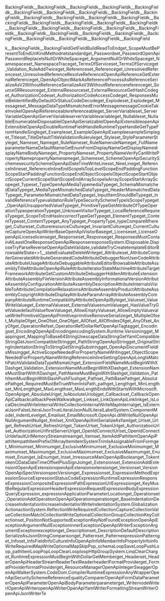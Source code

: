BackingField <Callbacks>k__BackingField <Links>k__BackingField <ClientCredentials>k__BackingField <Items>k__BackingField <UniqueItems>k__BackingField <PathItems>k__BackingField <MinItems>k__BackingField <MaxItems>k__BackingField <Tokens>k__BackingField <Extensions>k__BackingField <Operations>k__BackingField <Loops>k__BackingField <Headers>k__BackingField <Parameters>k__BackingField <Servers>k__BackingField <SecurityRequirements>k__BackingField <Components>k__BackingField <Flows>k__BackingField <CurrentKeys>k__BackingField <Format>k__BackingField <BearerFormat>k__BackingField <Contact>k__BackingField <Implicit>k__BackingField <Default>k__BackingField <Content>k__BackingField <ObjectCount>k__BackingField <Not>k__BackingField <Prefix>k__BackingField <IsInArray>k__BackingField <RequestBody>k__BackingField <ReadOnly>k__BackingField <WriteOnly>k__BackingField <Summary>k__BackingField <Security>k__BackingField GetField Build ReadToEnd get_ScopeMustBePresentToEnd UriKind Method netstandard get_Password set_Password OpenApiPassword Replace IsNullOrWhiteSpace get_ArgumentNullOrWhiteSpace get_Namespace set_Namespace Trace get_TermsOfService set_TermsOfService get_Validation_RuleAddTwice get_Reference set_Reference get_UnresolvedReference set_UnresolvedReference ResolveReference OpenApiReference GetExternalReference get_OpenApiObjectMarkAsReference ProcessAsReference SerializeAsV2WithoutReference SerializeAsV3WithoutReference reference get_Source SRResource get_ExternalResource set_ExternalResource GetHashCode get_AuthorizationCode set_AuthorizationCode AccessCode get_ResponsesMustBeIdentifiedByDefaultOrStatusCode Decode get_Explode set_Explode get_Message set_Message DataTypeMismatchedErrorMessage message Cookie Take Invoke IOpenApiReferenceable referenceable get_ServerVariable set_ServerVariable OpenApiServerVariable serverVariable variable get_Nullable set_Nullable IEnumerable IDisposable IOpenApiSerializable IOpenApiExtensible openApiExtensible OpenApiDouble RuntimeFieldHandle RuntimeTypeHandle GetTypeFromHandle Single get_Example set_Example OpenApiExample example Simple get_Title set_Title DefaultTitle ValidationRule rule get_Style set_Style ParameterStyle get_Name set_Name get_RuleName set_RuleName ruleName get_FullName parameterName DefaultName GetEnumFromDisplayName GetDisplayName displayName BodyName get_PropertyName set_PropertyName VerifyCanWritePropertyName propertyName name get_Scheme set_Scheme OpenApiSecurityScheme securityScheme OpenApiDateTime WriteLine set_NewLine get_ReferenceInline set_ReferenceInline EndScope IsTopLevelScope EndPaddingFunctionScope StartPaddingFunctionScope EndObjectScope IsObjectScope StartObjectScope CurrentScope StartScope EndArrayScope IsArrayScope StartArrayScope get_Type set_Type OpenApiMediaType mediaType get_SchemaMismatchedDataType get_MediaTypeMismatchedDataType get_HeaderMismatchedDataType get_ParameterMismatchedDataType get_InputItemShouldBeType get_InvalidReferenceType validationRuleType SecuritySchemeType IsScopeType get_OpenApiUnsupportedValueType get_PrimitiveType GetAttributeOfType OperationType operationType get_UnknownVisitorType get_LocalReferenceRequiresType get_ScopeToEndHasIncorrectType GetType get_ElementType get_ContentType set_ContentType get_AnyType get_PropertyType _type Compare Where get_Culture set_Culture resourceCulture get_InvariantCulture get_CurrentCulture Capture OpenApiWriterBase OpenApiVisitorBase get_License set_License OpenApiLicense license get_Response set_Response get_ResponsesMustContainAtLeastOneResponse OpenApiResponse response System.IDisposable.Dispose TryParse Reverse OpenApiDate Validate _validate TryCreate template EditorBrowsableState <>1__state Evaluate Delete Write get_Attribute set_Attribute CompilerGeneratedAttribute GeneratedCodeAttribute DebuggerNonUserCodeAttribute AttributeUsageAttribute DebuggableAttribute EditorBrowsableAttribute AssemblyTitleAttribute OpenApiRuleAttribute IteratorStateMachineAttribute TargetFrameworkAttribute GetCustomAttribute DebuggerHiddenAttribute ExtensionAttribute AssemblyFileVersionAttribute AssemblyInformationalVersionAttribute AssemblyConfigurationAttribute AssemblyDescriptionAttribute InternalsVisibleToAttribute CompilationRelaxationsAttribute AssemblyProductAttribute AssemblyCopyrightAttribute DisplayAttribute ParamArrayAttribute AssemblyCompanyAttribute RuntimeCompatibilityAttribute OpenApiByte get_Value set_Value WriteValue get_ExternalValue set_ExternalValue enumValue get_HasValue TryGetValue defaultValue flowValue get_AllowEmptyValue set_AllowEmptyValue value WritePrimitive IOpenApiPrimitive primitive Remove Serialize get_MultipleOf set_MultipleOf get_OneOf set_OneOf get_AllOf set_AllOf IndexOf get_AnyOf set_AnyOf get_OperationRef set_OperationRef DollarRef OpenApiTag tag get_Encoding set_Encoding OpenApiEncoding encoding System.Runtime.Versioning get_Mapping set_Mapping ToBase64String UnescapeDataString GetYamlCompatibleString GetJsonCompatibleString get_PathString OpenApiString get_OriginalString IndentationString ToString GetString Substring get_OpenApiDocumentFieldIsMissing get_ActiveScopeNeededForPropertyNameWriting get_ObjectScopeNeededForPropertyNameWriting ReferenceInlineSetting OpenApiLong IsMatch Patch ValidateDataTypeMismatch get_ExtensionFieldNameMustBeginWithXDash get_Validation_ExtensionNameMustBeginWithXDash get_ExtensionNameMustStartWithXDash get_PathNameMustBeginWithSlash get_Validation_PathItemMustBeginWithSlash Push Flush get_Path set_Path BasePath get_AbsolutePath get_RequiredMustBeTrueWhenInIsPath _path get_Length get_MinLength set_MinLength get_MaxLength set_MaxLength EndsWith StartsWith Microsoft.OpenApi get_AbsoluteUri get_IsAbsoluteUri obj get_Callback set_Callback OpenApiCallback callback Peek Walk walk get_Link set_Link OpenApiLink link get_IsLocal Decimal WriteInternal WriteCollectionInternal WriteMapInternal get_IsExternal JsonFalseLiteral JsonTrueLiteral JsonNullLiteral Label System.ComponentModel _indentLevel get_Email set_Email Microsoft.OpenApi.dll WriteNull OpenApiNull ArgumentNull get_Xml set_Xml OpenApiXml SerializeAsYaml get_Url set_Url get_RefreshUrl set_RefreshUrl get_TokenUrl set_TokenUrl get_AuthorizationUrl set_AuthorizationUrl firstServerUrl get_OpenIdConnectUrl set_OpenIdConnectUrl defaultUrl MemoryStream stream get_Item set_Item AddPathItem OpenApiPathItem pathItem PrefixOfArrayItem item System Trim IsAssignableFrom Form get_Minimum set_Minimum get_ExclusiveMinimum set_ExclusiveMinimum get_Maximum set_Maximum get_ExclusiveMaximum set_ExclusiveMaximum get_Enum set_Enum get_IsEnum get_In set_In resourceMan OpenApiBoolean get_Token token ODataDateTimeOffsetPlusSign Join get_Extension set_Extension AddExtension IOpenApiExtension openApiExtension extension get_Version set_Version OpenApiSpecVersion specVersion get_Expression set_Expression MethodExpression SourceExpression StatusCodeExpression RuntimeExpression ResponseExpression CompositeExpression PathExpression UrlExpression get_KeyMustBeRegularExpression HeaderExpression RequestExpression BodyExpression QueryExpression _expression Application ParameterLocation get_Operation set_Operation AddOperation OpenApiOperation operation get_BaseIndentation DecreaseIndentation IncreaseIndentation WriteIndentation System.Globalization Action action System.Reflection WriteRequiredCollection CaptureCollection ValueCollection MatchCollection WriteOptionalCollection GroupCollection KeyCollection set_Position NotSupportedException KeyNotFoundException OpenApiException ArgumentNullException innerException OpenApiWriterException ArgumentException exception get_Description set_Description DefaultDescription SerializeAsJson StringComparison get_Pattern set_Pattern expressionPattern get_Info set_Info FieldInfo CultureInfo OpenApiInfo MemberInfo PropertyInfo info WriteRequiredMap WriteOptionalMap Skip Pop _schemaLoop SaveLoop PushLoop _pathItemLoop PopLoop ClearLoop loop Http Group System.Linq Clear Char get_RuntimeExpressionMustBeginWithDollar GetMember get_Header set_Header OpenApiHeader StreamReader TextReader header IFormatProvider get_FormatProvider formatProvider get_ResourceManager OpenApiInteger Swagger OpenApiWalker System.CodeDom.Compiler RuntimeExpressionAnyWrapper OpenApiSecuritySchemeReferenceEqualityComparer OpenApiFormDataParameter OpenApiParameter OpenApiBodyParameter parameter get_Writer nodeWriter IOpenApiWriter openApiWriter OpenApiYamlWriter FormattingStreamWriter OpenApiJsonWriter Te